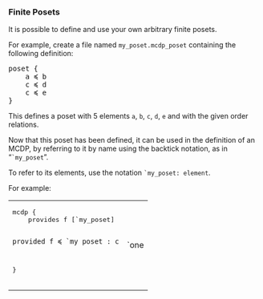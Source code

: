 <style>
    code strong { font-weight: bold; color: blue; }
</style>

### Finite Posets

It is possible to define and use your own arbitrary finite posets.

For example, create a file named ``my_poset.mcdp_poset``
containing the following definition:

<pre class='mcdp_poset' id='my_poset' label='my_poset.mcdp_poset' style=''>
poset {
    a ≼ b
	c ≼ d
	c ≼ e
}
</pre>


This defines a poset with 5 elements ``a``, ``b``, ``c``, ``d``, ``e``
and with the given order relations.

<render class='hasse' id='my_poset'/>

Now that this poset has been defined, it can be used in the
definition of an MCDP, by referring to it by name using
the backtick notation, as in  &ldquo;<code class='mcdp_poset'>`my_poset</code>&rdquo;.

To refer to its elements, use the notation <code class='mcdp_value'>`my_poset: element</code>.

For example:

<table><tr><td>
	<pre class='mcdp' id='one'>
mcdp {
	provides f [`my_poset]

	provided f ≼ `my_poset : c
}
	</pre>
</td><td>
	<render class='ndp_graph_enclosed'>`one</render>
</td></tr></table>
